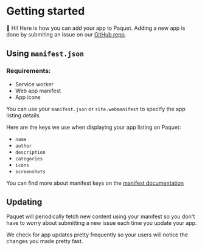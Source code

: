 # Getting started

:wave: Hi! Here is how you can add your app to Paquet. Adding a new app
is done by submiting an issue on our [GitHub repo](https://github.com/fructoland/paquet).

## Using `manifest.json`

### Requirements:
* Service worker
* Web app manifest
* App icons

You can use your `manifest.json` or `site.webmanifest` to specify the app listing
details.

Here are the keys we use when displaying your app listing on Paquet:

* `name`
* `author`
* `description`
* `categories`
* `icons`
* `screenshots`

You can find more about manifest keys on the [manifest documentation](/docs/manifest.md)

## Updating

Paquet will periodically fetch new content using your manifest so you don't have to
worry about submitting a new issue each time you update your app.

We check for app updates pretty frequently so your users will notice the 
changes you made pretty fast.